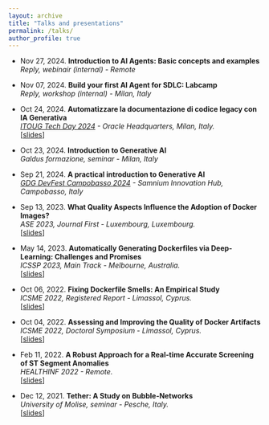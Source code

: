 ```yaml
---
layout: archive
title: "Talks and presentations"
permalink: /talks/
author_profile: true
---
```


<!-- {% if site.talkmap_link == true %}

<p style="text-decoration:underline;"><a href="/talkmap.html">See a map of all the places I've given a talk!</a></p>

{% endif %} -->

<!-- {% for post in site.talks reversed %}
  {% include archive-single-talk.html %}
{% endfor %} -->

- Nov 27, 2024. **Introduction to AI Agents: Basic concepts and examples**  
  _Reply, webinair (internal) - Remote_  

- Nov 07, 2024. **Build your first AI Agent for SDLC: Labcamp**  
  _Reply, workshop (internal) - Milan, Italy_  

- Oct 24, 2024. **Automatizzare la documentazione di codice legacy con IA Generativa**  
  _[ITOUG Tech Day 2024](https://itoug.it/itoug-tech-day-milano-2024/) - Oracle Headquarters, Milan, Italy._  
  \[[slides](/files/itoug2024.pdf)\]

- Oct 23, 2024. **Introduction to Generative AI**  
  _Galdus formazione, seminar - Milan, Italy_

- Sep 21, 2024. **A practical introduction to Generative AI**  
  _[GDG DevFest Campobasso 2024](https://devfest.gdgcampobasso.it/) - Samnium Innovation Hub, Campobasso, Italy_

- Sep 13, 2023. **What Quality Aspects Influence the Adoption of Docker Images?**  
  _ASE 2023, Journal First - Luxembourg, Luxembourg._  
  \[[slides](/files/talkASE2023dockerqualitymetrics.pdf)\]

- May 14, 2023. **Automatically Generating Dockerfiles via Deep-Learning: Challenges and Promises**  
  _ICSSP 2023, Main Track - Melbourne, Australia._  
  \[[slides](/files/talkICSSP23dockergen.pdf)\]

- Oct 06, 2022. **Fixing Dockerfile Smells: An Empirical Study**  
  _ICSME 2022, Registered Report - Limassol, Cyprus._  
  \[[slides](/files/talkICSME22fixingdockerfilesmell.pdf)\]

- Oct 04, 2022. **Assessing and Improving the Quality of Docker Artifacts**  
  _ICSME 2022, Doctoral Symposium - Limassol, Cyprus._  
  \[[slides](/files/talkICSME22doctoralsymposium.pdf)\]

- Feb 11, 2022. **A Robust Approach for a Real-time Accurate Screening of ST Segment Anomalies**  
  _HEALTHINF 2022 - Remote._  
  \[[slides](/files/talkHEALTHINF2022stsloping.pdf)\]

- Dec 12, 2021. **Tether: A Study on Bubble-Networks**  
  _University of Molise, seminar - Pesche, Italy._  
  \[[slides](/files/talkFrontiersTether.pdf)\]